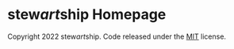 # stew<i>art</i>ship Homepage


Copyright 2022 stew<i>art</i>ship. Code released under the [MIT](https://github.com/StartBootstrap/startbootstrap-one-page-wonder/blob/master/LICENSE) license.
